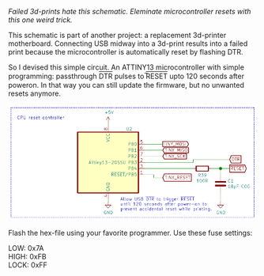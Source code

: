 *Failed 3d-prints hate this schematic. Eleminate microcontroller resets with this one weird trick.*

This schematic is part of another project: a replacement 3d-printer motherboard. Connecting USB midway into a 3d-print results into a failed print because the microcontroller is automatically reset by flashing DTR.

So I devised this simple circuit. An ATTINY13 microcontroller with simple programming: passthrough <span style="text-decoration:overline">DTR</span> pulses to <span style="text-decoration:overline">̅RESET</span> upto 120 seconds after poweron. In that way you can still update the firmware, but no unwanted resets anymore.

![](schematic.png)

Flash the hex-file using your favorite programmer. Use these fuse settings:

LOW: 0x7A\
HIGH: 0xFB\
LOCK: 0xFF

